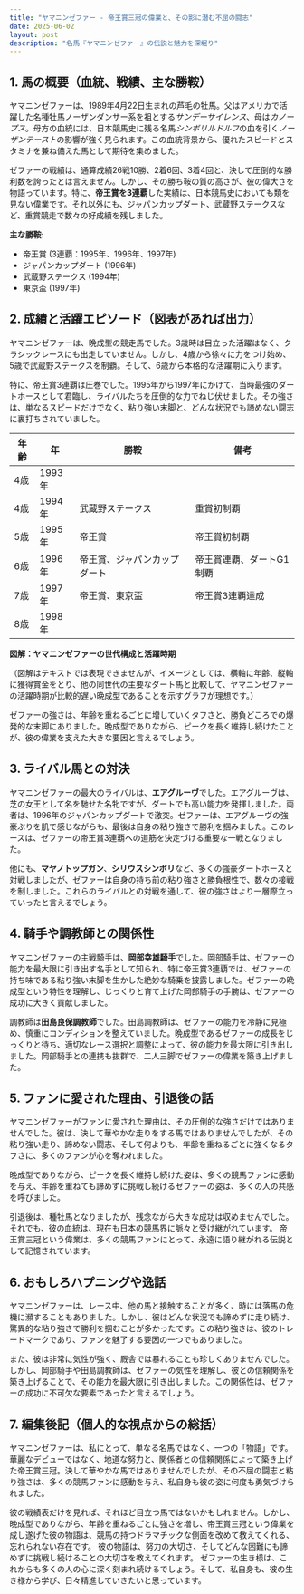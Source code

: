 ```yaml
---
title: "ヤマニンゼファー - 帝王賞三冠の偉業と、その影に潜む不屈の闘志"
date: 2025-06-02
layout: post
description: "名馬『ヤマニンゼファー』の伝説と魅力を深堀り"
---
```


## 1. 馬の概要（血統、戦績、主な勝鞍）

ヤマニンゼファーは、1989年4月22日生まれの芦毛の牡馬。父はアメリカで活躍した名種牡馬ノーザンダンサー系を祖とする*サンデーサイレンス*、母は*カノープス*。母方の血統には、日本競馬史に残る名馬*シンボリルドルフ*の血を引く*ノーザンテースト*の影響が強く見られます。この血統背景から、優れたスピードとスタミナを兼ね備えた馬として期待を集めました。

ゼファーの戦績は、通算成績26戦10勝、2着6回、3着4回と、決して圧倒的な勝利数を誇ったとは言えません。しかし、その勝ち鞍の質の高さが、彼の偉大さを物語っています。特に、**帝王賞を3連覇**した実績は、日本競馬史においても類を見ない偉業です。それ以外にも、ジャパンカップダート、武蔵野ステークスなど、重賞競走で数々の好成績を残しました。

**主な勝鞍:**

* 帝王賞 (3連覇：1995年、1996年、1997年)
* ジャパンカップダート (1996年)
* 武蔵野ステークス (1994年)
* 東京盃 (1997年)


## 2. 成績と活躍エピソード（図表があれば出力）

ヤマニンゼファーは、晩成型の競走馬でした。3歳時は目立った活躍はなく、クラシックレースにも出走していません。しかし、4歳から徐々に力をつけ始め、5歳で武蔵野ステークスを制覇。そして、6歳から本格的な活躍期に入ります。

特に、帝王賞3連覇は圧巻でした。1995年から1997年にかけて、当時最強のダートホースとして君臨し、ライバルたちを圧倒的な力でねじ伏せました。その強さは、単なるスピードだけでなく、粘り強い末脚と、どんな状況でも諦めない闘志に裏打ちされていました。

| 年齢 | 年 | 勝鞍 | 備考 |
|---|---|---|---|
| 4歳 | 1993年 |  |  |
| 4歳 | 1994年 | 武蔵野ステークス | 重賞初制覇 |
| 5歳 | 1995年 | 帝王賞 | 帝王賞初制覇 |
| 6歳 | 1996年 | 帝王賞、ジャパンカップダート | 帝王賞連覇、ダートG1制覇 |
| 7歳 | 1997年 | 帝王賞、東京盃 | 帝王賞3連覇達成 |
| 8歳 | 1998年 |  |  |


**図解：ヤマニンゼファーの世代構成と活躍時期**

（図解はテキストでは表現できませんが、イメージとしては、横軸に年齢、縦軸に獲得賞金をとり、他の同世代の主要なダート馬と比較して、ヤマニンゼファーの活躍時期が比較的遅い晩成型であることを示すグラフが理想です。）

ゼファーの強さは、年齢を重ねるごとに増していくタフさと、勝負どころでの爆発的な末脚にありました。晩成型でありながら、ピークを長く維持し続けたことが、彼の偉業を支えた大きな要因と言えるでしょう。


## 3. ライバル馬との対決

ヤマニンゼファーの最大のライバルは、**エアグルーヴ**でした。エアグルーヴは、芝の女王として名を馳せた名牝ですが、ダートでも高い能力を発揮しました。両者は、1996年のジャパンカップダートで激突。ゼファーは、エアグルーヴの強豪ぶりを肌で感じながらも、最後は自身の粘り強さで勝利を掴みました。このレースは、ゼファーの帝王賞3連覇への道筋を決定づける重要な一戦となりました。

他にも、**マヤノトップガン**、**シリウスシンボリ**など、多くの強豪ダートホースと対戦しましたが、ゼファーは自身の持ち前の粘り強さと勝負根性で、数々の接戦を制しました。これらのライバルとの対戦を通して、彼の強さはより一層際立っていったと言えるでしょう。


## 4. 騎手や調教師との関係性

ヤマニンゼファーの主戦騎手は、**岡部幸雄騎手**でした。岡部騎手は、ゼファーの能力を最大限に引き出す名手として知られ、特に帝王賞3連覇では、ゼファーの持ち味である粘り強い末脚を生かした絶妙な騎乗を披露しました。ゼファーの晩成型という特性を理解し、じっくりと育て上げた岡部騎手の手腕は、ゼファーの成功に大きく貢献しました。

調教師は**田島良保調教師**でした。田島調教師は、ゼファーの能力を冷静に見極め、慎重にコンディションを整えていました。晩成型であるゼファーの成長をじっくりと待ち、適切なレース選択と調整によって、彼の能力を最大限に引き出しました。岡部騎手との連携も抜群で、二人三脚でゼファーの偉業を築き上げました。


## 5. ファンに愛された理由、引退後の話

ヤマニンゼファーがファンに愛された理由は、その圧倒的な強さだけではありませんでした。彼は、決して華やかな走りをする馬ではありませんでしたが、その粘り強い走り、諦めない闘志、そして何よりも、年齢を重ねるごとに強くなるタフさに、多くのファンが心を奪われました。

晩成型でありながら、ピークを長く維持し続けた姿は、多くの競馬ファンに感動を与え、年齢を重ねても諦めずに挑戦し続けるゼファーの姿は、多くの人の共感を呼びました。

引退後は、種牡馬となりましたが、残念ながら大きな成功は収めませんでした。それでも、彼の血統は、現在も日本の競馬界に脈々と受け継がれています。  帝王賞三冠という偉業は、多くの競馬ファンにとって、永遠に語り継がれる伝説として記憶されています。


## 6. おもしろハプニングや逸話

ヤマニンゼファーは、レース中、他の馬と接触することが多く、時には落馬の危機に瀕することもありました。しかし、彼はどんな状況でも諦めずに走り続け、驚異的な粘り強さで勝利を掴むことが多かったです。この粘り強さは、彼のトレードマークであり、ファンを魅了する要因の一つでもありました。

また、彼は非常に気性が強く、厩舎では暴れることも珍しくありませんでした。しかし、岡部騎手や田島調教師は、ゼファーの気性を理解し、彼との信頼関係を築き上げることで、その能力を最大限に引き出しました。この関係性は、ゼファーの成功に不可欠な要素であったと言えるでしょう。


## 7. 編集後記（個人的な視点からの総括）

ヤマニンゼファーは、私にとって、単なる名馬ではなく、一つの「物語」です。華麗なデビューではなく、地道な努力と、関係者との信頼関係によって築き上げた帝王賞三冠。決して華やかな馬ではありませんでしたが、その不屈の闘志と粘り強さは、多くの競馬ファンに感動を与え、私自身も彼の姿に何度も勇気づけられました。

彼の戦績表だけを見れば、それほど目立つ馬ではないかもしれません。しかし、晩成型でありながら、年齢を重ねるごとに強さを増し、帝王賞三冠という偉業を成し遂げた彼の物語は、競馬の持つドラマチックな側面を改めて教えてくれる、忘れられない存在です。  彼の物語は、努力の大切さ、そしてどんな困難にも諦めずに挑戦し続けることの大切さを教えてくれます。  ゼファーの生き様は、これからも多くの人の心に深く刻まれ続けるでしょう。そして、私自身も、彼の生き様から学び、日々精進していきたいと思っています。
